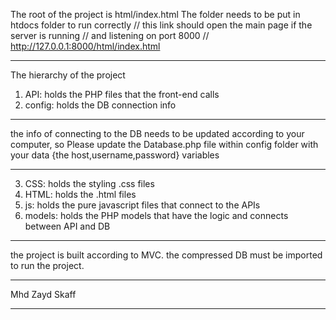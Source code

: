 ﻿The root of the project is html/index.html
The folder needs to be put in htdocs folder to run correctly
// this link should open the main page if the server is running
// and listening on port 8000
// http://127.0.0.1:8000/html/index.html

****************************************************************
The hierarchy of the project

1. API: holds the PHP files that the front-end calls
2. config: holds the DB connection info
************************************************
the info of connecting to the DB needs to be updated according to your computer, so Please update the Database.php file within config folder with your data
{the host,username,password} variables
****************************************************
3. CSS: holds the styling .css files
4. HTML: holds the .html files
5. js: holds the pure javascript files that connect to the APIs
6. models: holds the PHP models that have the logic and connects between API and DB

************************************************************************
the project is built according to MVC.
the compressed DB must be imported to run the project.

***************
Mhd Zayd Skaff
***************
